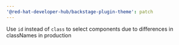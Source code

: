 ```yaml
---
'@red-hat-developer-hub/backstage-plugin-theme': patch
---
```


Use `id` instead of `class` to select components due to differences in classNames in production
